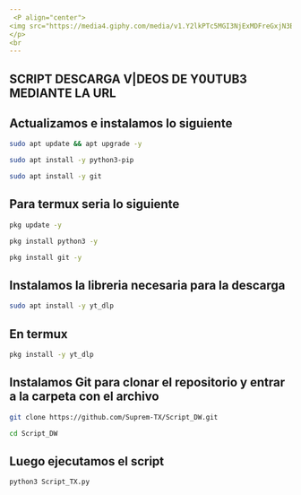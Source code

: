 ```yaml
---
 <P align="center">
<img src="https://media4.giphy.com/media/v1.Y2lkPTc5MGI3NjExMDFreGxjN3B5bHZmamtld3Zpd3hvN3Rua2lmMm53a2swc2NuN3AwZyZlcD12MV9pbnRlcm5hbF9naWZfYnlfaWQmY3Q9Zw/jlVObChD6Fb5C/giphy.gif" width="260" height="260"/>
</p>
<br
---
```

##

##

## SCRIPT DESCARGA V|DEOS DE Y0UTUB3 MEDIANTE LA URL

## Actualizamos e instalamos lo siguiente 
```bash
sudo apt update && apt upgrade -y
```
```bash
sudo apt install -y python3-pip
```
```bash
sudo apt install -y git
```
## Para termux seria lo siguiente
```bash
pkg update -y
```
```bash
pkg install python3 -y
```
```bash
pkg install git -y
```

## Instalamos la libreria necesaria para la descarga
```bash
sudo apt install -y yt_dlp
```
## En termux
```bash
pkg install -y yt_dlp
```
## Instalamos Git para clonar el repositorio y entrar a la carpeta con el archivo 
```bash
git clone https://github.com/Suprem-TX/Script_DW.git
```
```bash
cd Script_DW
```
## Luego ejecutamos el script

```bash
python3 Script_TX.py
```
